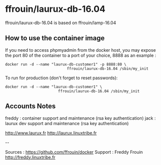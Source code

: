 # ffrouin/laurux-db-16.04

ffrouin/laurux-db-16.04 is based on ffrouin/lamp-16.04

## How to use the container image

If you need to access phpmyadmin from the docker host, you may expose the port 80 of the container to a port of your choice, 8888 as an example :

	docker run -d --name "laurux-db-customer1" -p 8888:80 \
								ffrouin/laurux-db-16.04 /sbin/my_init

To run for production (don't forget to reset passwords):

	docker run -d --name "laurux-db-customer1" \
							ffrouin/laurux-db-16.04 /sbin/my_init

## Accounts Notes

freddy : container support and maintenance (rsa key authentication)
jack : laurux dev support and maintenance (rsa key authentication)

http://www.laurux.fr
http://laurux.linuxtribe.fr

--

Sources : https://github.com/ffrouin/docker
Support : Freddy Frouin http://freddy.linuxtribe.fr
